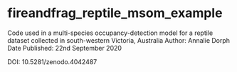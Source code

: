 # fireandfrag_reptile_msom_example
Code used in a multi-species occupancy-detection model for a reptile dataset collected in south-western Victoria, Australia
Author: Annalie Dorph
Date Published: 22nd September 2020

DOI: 10.5281/zenodo.4042487

